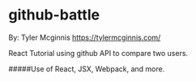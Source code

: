 # github-battle
By: Tyler Mcginnis 
https://tylermcginnis.com/

React Tutorial using github API to compare two users. 

#####Use of React, JSX, Webpack, and more. 
